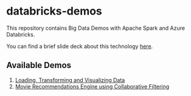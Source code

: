 # databricks-demos

This repository contains Big Data Demos with Apache Spark and Azure Databricks.

You can find a brief slide deck about this technology [here](https://www.slideshare.net/SorinPeste/powerful-big-data-analytics-as-a-service-with-apache-spark-and-azure-databricks).

## Available Demos

1. [Loading, Transforming and Visualizing Data](http://htmlpreview.github.com/?https://github.com/neaorin/databricks-demos/blob/master/demos/LoadingTransformingVisualizingData.html)
2. [Movie Recommendations Engine using Collaborative Filtering](http://htmlpreview.github.io/?https://github.com/neaorin/databricks-demos/blob/master/demos/MovieRecommender.html)